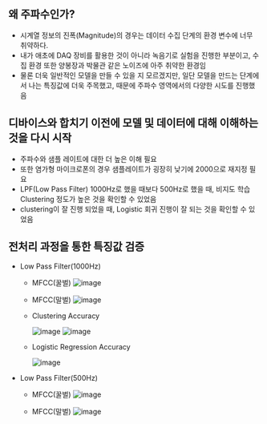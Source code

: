## 왜 주파수인가?
- 시계열 정보의 진폭(Magnitude)의 경우는 데이터 수집 단계의 환경 변수에 너무 취약하다.
- 내가 애초에 DAQ 장비를 활용한 것이 아니라 녹음기로 실험을 진행한 부분이고, 수집 환경 또한 양봉장과 박물관 같은 노이즈에 아주 취약한 환경임
- 물론 더욱 일반적인 모델을 만들 수 있을 지 모르겠지만, 일단 모델을 만드는 단계에서 나는 특징값에 더욱 주목했고, 때문에 주파수 영역에서의 다양한 시도를 진행했음

## 디바이스와 합치기 이전에 모델 및 데이터에 대해 이해하는 것을 다시 시작
- 주파수와 샘플 레이트에 대한 더 높은 이해 필요
- 또한 염가형 마이크로폰의 경우 샘플레이트가 굉장히 낮기에 2000으로 재지정 필요
- LPF(Low Pass Filter) 1000Hz로 했을 때보다 500Hz로 했을 때, 비지도 학습 Clustering 정도가 높은 것을 확인할 수 있었음
- clustering이 잘 진행 되었을 때, Logistic 회귀 진행이 잘 되는 것을 확인할 수 있었음


## 전처리 과정을 통한 특징값 검증

- Low Pass Filter(1000Hz)

  - MFCC(꿀벌)
    ![image](https://github.com/user-attachments/assets/5d4f51dc-f5f1-42b9-a288-299d9651ebfe)

  - MFCC(말벌)
    ![image](https://github.com/user-attachments/assets/74769773-7b52-4d33-b4ff-ea5827c27076)

  - Clustering Accuracy
    
    ![image](https://github.com/user-attachments/assets/f4a46471-14fd-42a5-8099-d3e994a80702)
    ![image](https://github.com/user-attachments/assets/28cec96b-8a00-4576-b3d2-0da834a5d24d)

  - Logistic Regression Accuracy
    
    ![image](https://github.com/user-attachments/assets/4901a280-2642-4419-aae4-9760f1d23434)

    
- Low Pass Filter(500Hz)

  - MFCC(꿀벌)
    ![image](https://github.com/user-attachments/assets/dd5fc1e1-44c7-4bc1-9714-4c97c30f21d2)

  - MFCC(말벌)
    ![image](https://github.com/user-attachments/assets/a08c194f-a938-410f-b664-c67159f8a13e)
